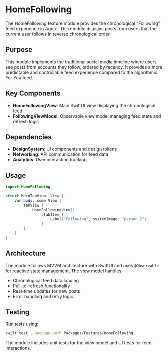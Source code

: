 # HomeFollowing

The HomeFollowing feature module provides the chronological "Following" feed experience in Agora. This module displays posts from users that the current user follows in reverse chronological order.

## Purpose

This module implements the traditional social media timeline where users see posts from accounts they follow, ordered by recency. It provides a more predictable and controllable feed experience compared to the algorithmic For You feed.

## Key Components

- **HomeFollowingView**: Main SwiftUI view displaying the chronological feed
- **FollowingViewModel**: Observable view model managing feed state and refresh logic

## Dependencies

- **DesignSystem**: UI components and design tokens
- **Networking**: API communication for feed data
- **Analytics**: User interaction tracking

## Usage

```swift
import HomeFollowing

struct MainTabView: View {
    var body: some View {
        TabView {
            HomeFollowingView()
                .tabItem {
                    Label("Following", systemImage: "person.2")
                }
        }
    }
}
```

## Architecture

The module follows MVVM architecture with SwiftUI and uses `@Observable` for reactive state management. The view model handles:

- Chronological feed data loading
- Pull-to-refresh functionality
- Real-time updates for new posts
- Error handling and retry logic

## Testing

Run tests using:
```bash
swift test --package-path Packages/Features/HomeFollowing
```

The module includes unit tests for the view model and UI tests for feed interactions.